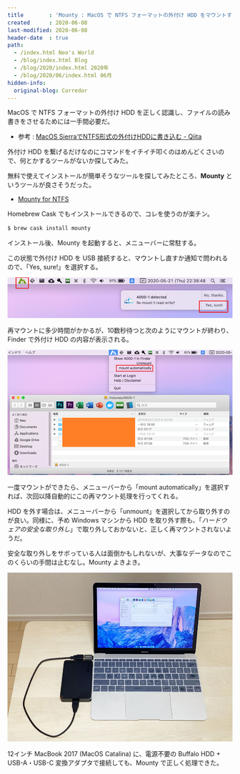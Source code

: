 ```yaml
---
title        : 'Mounty : MacOS で NTFS フォーマットの外付け HDD をマウントする'
created      : 2020-06-08
last-modified: 2020-06-08
header-date  : true
path:
  - /index.html Neo's World
  - /blog/index.html Blog
  - /blog/2020/index.html 2020年
  - /blog/2020/06/index.html 06月
hidden-info:
  original-blog: Corredor
---
```


MacOS で NTFS フォーマットの外付け HDD を正しく認識し、ファイルの読み書きをさせるためには一手間必要だ。

- 参考 : [MacOS SierraでNTFS形式の外付けHDDに書き込む - Qiita](https://qiita.com/amaebi/items/25471c4b494a252dfbde)

外付け HDD を繋げるだけなのにコマンドをイチイチ叩くのはめんどくさいので、何とかするツールがないか探してみた。

無料で使えてインストールが簡単そうなツールを探してみたところ、**Mounty** というツールが良さそうだった。

- [Mounty for NTFS](https://mounty.app/)

Homebrew Cask でもインストールできるので、コレを使うのが楽チン。

```bash
$ brew cask install mounty
```

インストール後、Mounty を起動すると、メニューバーに常駐する。

この状態で外付け HDD を USB 接続すると、マウントし直すか通知で問われるので、「Yes, sure!」を選択する。

![Mounty](08-02-01.png)

再マウントに多少時間がかかるが、10数秒待つと次のようにマウントが終わり、Finder で外付け HDD の内容が表示される。

![できたよ](08-02-02.png)

一度マウントができたら、メニューバーから「mount automatically」を選択すれば、次回以降自動的にこの再マウント処理を行ってくれる。

HDD を外す場合は、メニューバーから「unmount」を選択してから取り外すのが良い。同様に、予め Windows マシンから HDD を取り外す際も、「*ハードウェアの安全な取り外し*」で取り外しておかないと、正しく再マウントされないようだ。

安全な取り外しをサボっている人は面倒かもしれないが、大事なデータなのでこのくらいの手間は止むなし。Mounty よきよき。

![こんな風に](08-02-03.jpg)

12インチ MacBook 2017 (MacOS Catalina) に、電源不要の Buffalo HDD + USB-A・USB-C 変換アダプタで接続しても、Mounty で正しく処理できた。
